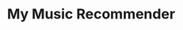 ---
title: My Music Recommender
emoji: 🎵
colorFrom: green
colorTo: black
sdk: static
app_file: run_flask.py
---